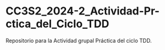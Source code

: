 # CC3S2_2024-2_Actividad-Pr-ctica_del_Ciclo_TDD
Repositorio para la Actividad grupal Práctica del ciclo TDD.
